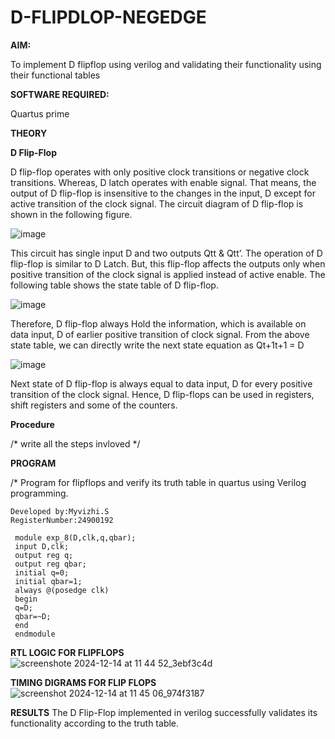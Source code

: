 # D-FLIPDLOP-NEGEDGE

**AIM:**

To implement  D flipflop using verilog and validating their functionality using their functional tables

**SOFTWARE REQUIRED:**

Quartus prime

**THEORY**

**D Flip-Flop**

D flip-flop operates with only positive clock transitions or negative clock transitions. Whereas, D latch operates with enable signal. That means, the output of D flip-flop is insensitive to the changes in the input, D except for active transition of the clock signal. The circuit diagram of D flip-flop is shown in the following figure.

![image](https://github.com/naavaneetha/D-FLIPDLOP-NEGEDGE/assets/154305477/48c81fe8-bc3f-40e7-95e2-519fc155ad51)

This circuit has single input D and two outputs Qtt & Qtt’. The operation of D flip-flop is similar to D Latch. But, this flip-flop affects the outputs only when positive transition of the clock signal is applied instead of active enable. The following table shows the state table of D flip-flop.

![image](https://github.com/naavaneetha/D-FLIPDLOP-NEGEDGE/assets/154305477/e5f3fda7-68ec-4a3a-a0a4-cf6f9cc4ab55)

Therefore, D flip-flop always Hold the information, which is available on data input, D of earlier positive transition of clock signal. From the above state table, we can directly write the next state equation as Qt+1t+1 = D

![image](https://github.com/naavaneetha/D-FLIPDLOP-NEGEDGE/assets/154305477/8592c0d8-2917-4142-91b9-d6c30dd891d2)

Next state of D flip-flop is always equal to data input, D for every positive transition of the clock signal. Hence, D flip-flops can be used in registers, shift registers and some of the counters.

**Procedure**

/* write all the steps invloved */

**PROGRAM**

/* Program for flipflops and verify its truth table in quartus using Verilog programming.
```
Developed by:Myvizhi.S
RegisterNumber:24900192
```
```
 module exp_8(D,clk,q,qbar);
 input D,clk;
 output reg q;
 output reg qbar;
 initial q=0;
 initial qbar=1;
 always @(posedge clk)
 begin
 q=D;
 qbar=~D;
 end
 endmodule
 ```

**RTL LOGIC FOR FLIPFLOPS**
![screenshote 2024-12-14 at 11 44 52_3ebf3c4d](https://github.com/user-attachments/assets/78318527-7a2b-40f7-9c36-3e067858bbb3)



**TIMING DIGRAMS FOR FLIP FLOPS**
![screenshot 2024-12-14 at 11 45 06_974f3187](https://github.com/user-attachments/assets/a8ba70bc-3f1d-4356-b38c-b586bfa2c220)



**RESULTS**
 The D Flip-Flop implemented in verilog successfully validates its functionality according to
 the truth table.
